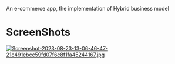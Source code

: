 An e-commerce app, the implementation of Hybrid business model
# ScreenShots
[![Screenshot-2023-08-23-13-06-46-47-21c491ebcc59fd07f6c8f1fa45244167.jpg](https://i.postimg.cc/WzFmJS2g/Screenshot-2023-08-23-13-06-46-47-21c491ebcc59fd07f6c8f1fa45244167.jpg)](https://postimg.cc/zHNHsCHG)
